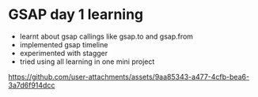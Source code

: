 # GSAP day 1 learning 
- learnt about gsap callings like gsap.to and gsap.from
- implemented gsap timeline
- experimented with stagger
- tried using all learning in one mini project

https://github.com/user-attachments/assets/9aa85343-a477-4cfb-bea6-3a7d6f914dcc

